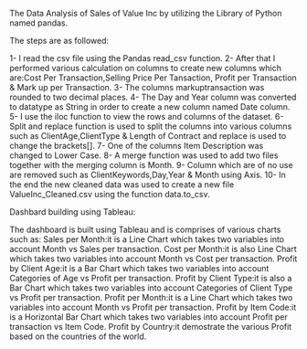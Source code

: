 The Data Analysis of Sales of Value Inc by utilizing the Library of Python named pandas.

The steps are as followed:

1- I read the csv file using the Pandas read_csv function.
2- After that I performed various calculation on columns to create new columns which are:Cost Per Transaction,Selling Price Per Tansaction, Profit per Transaction & Mark up per Transaction.
3- The columns markuptransaction was rounded to two decimal places.
4- The Day and Year column was converted to datatype as String in order to create a new column named Date column.
5- I use the iloc function to view the rows and columns of the dataset.
6- Split and replace function is used to split the columns into various columns such as ClientAge,ClientType & Length of Contract and replace is used to change the brackets[].
7- One of the columns Item Description was changed to Lower Case.
8- A merge function was used to add two files together with the merging column is Month.
9- Column which are of no use are removed such as ClientKeywords,Day,Year & Month using Axis.
10- In the end the new cleaned data was used to create a new file ValueInc_Cleaned.csv using the function data.to_csv.

Dashbard building using Tableau:

The dashboard is built using Tableau and is comprises of various charts such as:
Sales per Month:it is a Line Chart which takes two variables into account Month vs Sales per transaction.
Cost per Month:it is also Line Chart which takes two variables into account Month vs Cost per transaction.
Profit by Client Age:it is a Bar Chart which takes two variables into account Categories of Age vs Profit per transaction.
Profit by Client Type:it is also a Bar Chart which takes two variables into account Categories of Client Type vs Profit per transaction.
Profit per Month:it is a Line Chart which takes two variables into account Month vs Profit per transaction.
Profit by Item Code:it is a Horizontal Bar Chart which takes two variables into account Profit per transaction vs Item Code.
Profit by Country:it demostrate the various Profit based on the countries of the world.
